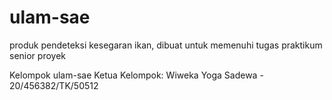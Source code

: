 # ulam-sae
produk pendeteksi kesegaran ikan, dibuat untuk memenuhi tugas praktikum senior proyek

Kelompok ulam-sae
Ketua Kelompok: Wiweka Yoga Sadewa - 20/456382/TK/50512